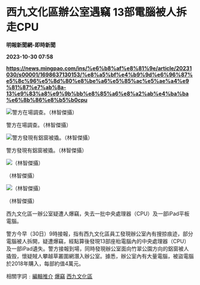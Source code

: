 # 西九文化區辦公室遇竊 13部電腦被人拆走CPU
**明報新聞網-即時新聞**

**2023-10-30 07:58**

**https://news.mingpao.com/ins/%e6%b8%af%e8%81%9e/article/20231030/s00001/1698637130153/%e8%a5%bf%e4%b9%9d%e6%96%87%e5%8c%96%e5%8d%80%e8%be%a6%e5%85%ac%e5%ae%a4%e9%81%87%e7%ab%8a-13%e9%83%a8%e9%9b%bb%e8%85%a6%e8%a2%ab%e4%ba%ba%e6%8b%86%e8%b5%b0cpu**

![警方在場調查。（林智傑攝）](https://fs.mingpao.com/ins/20231030/s00001/f2868143f856e5c752dfeb52d237a708.jpg)

警方在場調查。（林智傑攝）

![警方發現有鋁窗被撬。（林智傑攝）](https://fs.mingpao.com/ins/20231030/s00001/f295e7faf3cea502124c355c24b39dff.jpg)

警方發現有鋁窗被撬。（林智傑攝）

![（林智傑攝）](https://fs.mingpao.com/ins/20231030/s00001/f29aa12c993ce4ee10281012b2b8edc8.jpg)

（林智傑攝）

![（林智傑攝）](https://fs.mingpao.com/ins/20231030/s00001/f29c3b5b923dc47f704c3fe675bceed0.jpg)

（林智傑攝）

西九文化區一辦公室疑遭人爆竊，失去一批中央處理器（CPU）及一部iPad平板電腦。

警方今早（30日）9時接報，指有西九文化區員工發現辦公室內有搜掠痕迹，部分電腦被人拆開，疑遭爆竊，經點算後發現13部座枱電腦內的中央處理器（CPU）及一部iPad遺失。警方接報到場，同時發現辦公室面向竹翠公園方向的鋁窗被人撬毁，懷疑賊人攀越草叢圍網潛入辦公室。據悉，辦公室內有大量電腦，被盜電腦於2018年購入，每部約值4萬元。

相關字詞﹕[編輯推介](https://news.mingpao.com/ins/%e6%b8%af%e8%81%9e/article/20231030/s00001/php/search2.php?pnssection=all&inssection=all&searchtype=A&keywords=%E7%B7%A8%E8%BC%AF%E6%8E%A8%E4%BB%8B) [爆竊](https://news.mingpao.com/ins/%e6%b8%af%e8%81%9e/article/20231030/s00001/php/search2.php?pnssection=all&inssection=all&searchtype=A&keywords=%E7%88%86%E7%AB%8A) [西九文化區](https://news.mingpao.com/ins/%e6%b8%af%e8%81%9e/article/20231030/s00001/php/search2.php?pnssection=all&inssection=all&searchtype=A&keywords=%E8%A5%BF%E4%B9%9D%E6%96%87%E5%8C%96%E5%8D%80)